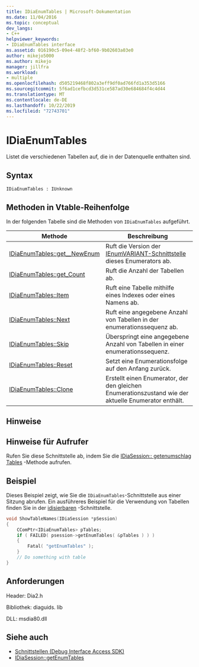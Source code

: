 ```yaml
---
title: IDiaEnumTables | Microsoft-Dokumentation
ms.date: 11/04/2016
ms.topic: conceptual
dev_langs:
- C++
helpviewer_keywords:
- IDiaEnumTables interface
ms.assetid: 016190c5-09e4-48f2-bf60-9b02603a03e0
author: mikejo5000
ms.author: mikejo
manager: jillfra
ms.workload:
- multiple
ms.openlocfilehash: d505219468f802a3eff9df0ad766fd1a353d5166
ms.sourcegitcommit: 5f6ad1cefbcd3d531ce587ad30e684684f4c4d44
ms.translationtype: MT
ms.contentlocale: de-DE
ms.lasthandoff: 10/22/2019
ms.locfileid: "72743701"
---
```

# <a name="idiaenumtables"></a>IDiaEnumTables
Listet die verschiedenen Tabellen auf, die in der Datenquelle enthalten sind.

## <a name="syntax"></a>Syntax

```
IDiaEnumTables : IUnknown
```

## <a name="methods-in-vtable-order"></a>Methoden in Vtable-Reihenfolge
 In der folgenden Tabelle sind die Methoden von `IDiaEnumTables` aufgeführt.

|Methode|Beschreibung|
|------------|-----------------|
|[IDiaEnumTables::get__NewEnum](../../debugger/debug-interface-access/idiaenumtables-get-newenum.md)|Ruft die Version der [IEnumVARIANT-Schnittstelle](/previous-versions/windows/desktop/api/oaidl/nn-oaidl-ienumvariant) dieses Enumerators ab.|
|[IDiaEnumTables::get_Count](../../debugger/debug-interface-access/idiaenumtables-get-count.md)|Ruft die Anzahl der Tabellen ab.|
|[IDiaEnumTables::Item](../../debugger/debug-interface-access/idiaenumtables-item.md)|Ruft eine Tabelle mithilfe eines Indexes oder eines Namens ab.|
|[IDiaEnumTables::Next](../../debugger/debug-interface-access/idiaenumtables-next.md)|Ruft eine angegebene Anzahl von Tabellen in der enumerationssequenz ab.|
|[IDiaEnumTables::Skip](../../debugger/debug-interface-access/idiaenumtables-skip.md)|Überspringt eine angegebene Anzahl von Tabellen in einer enumerationssequenz.|
|[IDiaEnumTables::Reset](../../debugger/debug-interface-access/idiaenumtables-reset.md)|Setzt eine Enumerationsfolge auf den Anfang zurück.|
|[IDiaEnumTables::Clone](../../debugger/debug-interface-access/idiaenumtables-clone.md)|Erstellt einen Enumerator, der den gleichen Enumerationszustand wie der aktuelle Enumerator enthält.|

## <a name="remarks"></a>Hinweise

## <a name="notes-for-callers"></a>Hinweise für Aufrufer
Rufen Sie diese Schnittstelle ab, indem Sie die [IDiaSession:: getenumschlag Tables](../../debugger/debug-interface-access/idiasession-getenumtables.md) -Methode aufrufen.

## <a name="example"></a>Beispiel
Dieses Beispiel zeigt, wie Sie die `IDiaEnumTables`-Schnittstelle aus einer Sitzung abrufen. Ein ausführeres Beispiel für die Verwendung von Tabellen finden Sie in der [idisierbaren](../../debugger/debug-interface-access/idiatable.md) -Schnittstelle.

```C++
void ShowTableNames(IDiaSession *pSession)
{
    CComPtr<IDiaEnumTables> pTables;
    if ( FAILED( psession->getEnumTables( &pTables ) ) )
    {
        Fatal( "getEnumTables" );
    }
    // Do something with table
}
```

## <a name="requirements"></a>Anforderungen
Header: Dia2.h

Bibliothek: diaguids. lib

DLL: msdia80.dll

## <a name="see-also"></a>Siehe auch
- [Schnittstellen (Debug Interface Access SDK)](../../debugger/debug-interface-access/interfaces-debug-interface-access-sdk.md)
- [IDiaSession::getEnumTables](../../debugger/debug-interface-access/idiasession-getenumtables.md)
